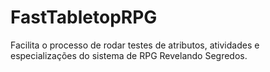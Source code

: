 # FastTabletopRPG
Facilita o processo de rodar testes de atributos, atividades e especializações do sistema de RPG Revelando Segredos.

